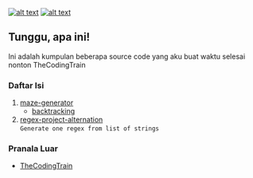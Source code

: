 [![alt text][2.1]][2]
[![alt text][6.1]][6]

## Tunggu, apa ini!
Ini adalah kumpulan beberapa source code yang aku buat waktu selesai nonton TheCodingTrain

### Daftar Isi
1. [maze-generator](https://github.com/zevtyardt/coding-challenge/tree/main/maze-generator)
   * [backtracking](https://github.com/zevtyardt/coding-challenge/blob/main/maze-generator/backtracking.py)
2. [regex-project-alternation](https://github.com/zevtyardt/regex-project-alternation)\
   `Generate one regex from list of strings`

### Pranala Luar
 * [TheCodingTrain](https://m.youtube.com/channel/UCvjgXvBlbQiydffZU7m1_aw)

[2.1]: http://i.imgur.com/P3YfQoD.png (facebook icon with padding)
[6.1]: http://i.imgur.com/0o48UoR.png (github icon with padding)


[2]: http://www.facebook.com/valxyriee
[6]: http://www.github.com/zevtyardt

